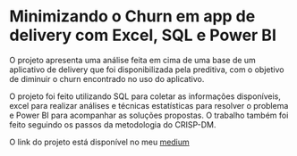 # Minimizando o Churn em app de delivery com Excel, SQL e Power BI
O projeto apresenta uma análise feita em cima de uma base de um aplicativo de delivery que foi disponibilizada pela preditiva, com o objetivo de diminuir o churn encontrado no uso do aplicativo.

O projeto foi feito utilizando SQL para coletar as informações disponíveis, excel para realizar análises e técnicas estatísticas para resolver o problema e Power BI para acompanhar as soluções propostas. O trabalho também foi feito seguindo os passos da metodologia do CRISP-DM.

O link do projeto está disponível no meu [medium](https://medium.com/@kakabuchweitz/minimizando-o-churn-em-app-de-delivery-com-excel-sql-e-power-bi-449ff93ab8e3)
